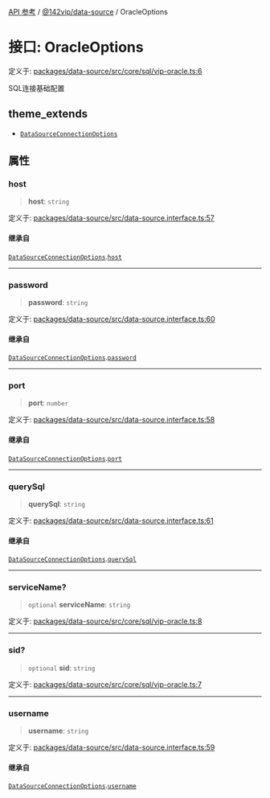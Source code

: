 [API 参考](../../../index.md) / [@142vip/data-source](../index.md) / OracleOptions

# 接口: OracleOptions

定义于: [packages/data-source/src/core/sql/vip-oracle.ts:6](https://github.com/142vip/core-x/blob/b6807ccf6c96718daee70c368eee9968a0b34d48/packages/data-source/src/core/sql/vip-oracle.ts#L6)

SQL连接基础配置

## theme_extends

- [`DataSourceConnectionOptions`](DataSourceConnectionOptions.md)

## 属性

### host

> **host**: `string`

定义于: [packages/data-source/src/data-source.interface.ts:57](https://github.com/142vip/core-x/blob/b6807ccf6c96718daee70c368eee9968a0b34d48/packages/data-source/src/data-source.interface.ts#L57)

#### 继承自

[`DataSourceConnectionOptions`](DataSourceConnectionOptions.md).[`host`](DataSourceConnectionOptions.md#host)

***

### password

> **password**: `string`

定义于: [packages/data-source/src/data-source.interface.ts:60](https://github.com/142vip/core-x/blob/b6807ccf6c96718daee70c368eee9968a0b34d48/packages/data-source/src/data-source.interface.ts#L60)

#### 继承自

[`DataSourceConnectionOptions`](DataSourceConnectionOptions.md).[`password`](DataSourceConnectionOptions.md#password)

***

### port

> **port**: `number`

定义于: [packages/data-source/src/data-source.interface.ts:58](https://github.com/142vip/core-x/blob/b6807ccf6c96718daee70c368eee9968a0b34d48/packages/data-source/src/data-source.interface.ts#L58)

#### 继承自

[`DataSourceConnectionOptions`](DataSourceConnectionOptions.md).[`port`](DataSourceConnectionOptions.md#port)

***

### querySql

> **querySql**: `string`

定义于: [packages/data-source/src/data-source.interface.ts:61](https://github.com/142vip/core-x/blob/b6807ccf6c96718daee70c368eee9968a0b34d48/packages/data-source/src/data-source.interface.ts#L61)

#### 继承自

[`DataSourceConnectionOptions`](DataSourceConnectionOptions.md).[`querySql`](DataSourceConnectionOptions.md#querysql)

***

### serviceName?

> `optional` **serviceName**: `string`

定义于: [packages/data-source/src/core/sql/vip-oracle.ts:8](https://github.com/142vip/core-x/blob/b6807ccf6c96718daee70c368eee9968a0b34d48/packages/data-source/src/core/sql/vip-oracle.ts#L8)

***

### sid?

> `optional` **sid**: `string`

定义于: [packages/data-source/src/core/sql/vip-oracle.ts:7](https://github.com/142vip/core-x/blob/b6807ccf6c96718daee70c368eee9968a0b34d48/packages/data-source/src/core/sql/vip-oracle.ts#L7)

***

### username

> **username**: `string`

定义于: [packages/data-source/src/data-source.interface.ts:59](https://github.com/142vip/core-x/blob/b6807ccf6c96718daee70c368eee9968a0b34d48/packages/data-source/src/data-source.interface.ts#L59)

#### 继承自

[`DataSourceConnectionOptions`](DataSourceConnectionOptions.md).[`username`](DataSourceConnectionOptions.md#username)
